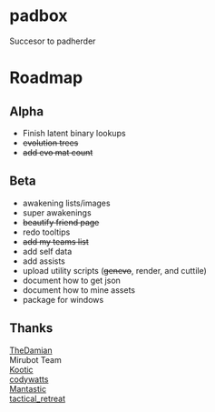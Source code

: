 # padbox
Succesor to padherder

Roadmap
=======
Alpha
------
  * Finish latent binary lookups
  * ~~evolution trees~~
  * ~~add evo mat count~~

Beta
----
  * awakening lists/images
  * super awakenings
  * ~~beautify friend page~~
  * redo tooltips
  * ~~add my teams list~~
  * add self data
  * add assists
  * upload utility scripts (~~genevo~~, render, and cuttile)
  * document how to get json
  * document how to mine assets
  * package for windows

Thanks
------
[TheDamian](https://www.perlmonks.org/?node_id=1232118)  
Mirubot Team  
[Kootic](https://github.com/kiootic/pad-resources)  
[codywatts](https://github.com/codywatts/Puzzle-and-Dragons-Texture-Tool)  
[Mantastic](https://mantasticpad.com/)  
[tactical_retreat](https://www.reddit.com/r/PuzzleAndDragons/comments/b91d0d/unknown_monster_data_json_fields/)  
